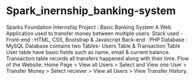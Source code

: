 # Spark_inernship_banking-system
Sparks Foundation Internship Project : Basic Banking System A Web Application used to transfer money between multiple users.  Stack used - Front-end : HTML, CSS, Bootstrap &amp; Javascript Back-end : PHP Database : MySQL  Database contains two Tables- Users Table &amp; Transaction Table  User table have basic fields such as name, email &amp; current balance. Transaction table records all transfers happened along with their time. Flow of the Website: Home Page > View all Users > Select and View one User > Transfer Money > Select reciever > View all Users > View Transfer History.
